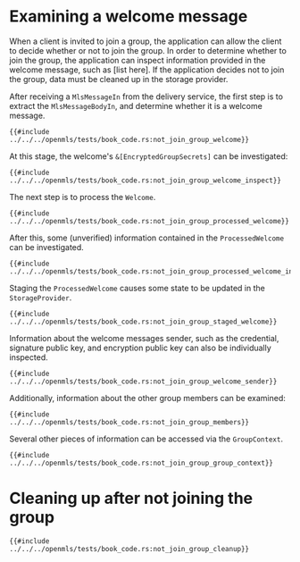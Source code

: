 # Examining a welcome message

When a client is invited to join a group, the application can allow the client to decide whether or not to join the group. In order to determine whether to join the group, the application can inspect information provided in the welcome message, such as [list here]. If the application decides not to join the group, data must be cleaned up in the storage provider.

After receiving a `MlsMessageIn` from the delivery service, the first step is to extract the `MlsMessageBodyIn`, and determine whether it is a welcome message.
```rust,no_run,noplayground
{{#include ../../../openmls/tests/book_code.rs:not_join_group_welcome}}
```

At this stage, the welcome's `&[EncryptedGroupSecrets]` can be investigated:
```rust,no_run,noplayground
{{#include ../../../openmls/tests/book_code.rs:not_join_group_welcome_inspect}}
```

The next step is to process the `Welcome`.
```rust,no_run,noplayground
{{#include ../../../openmls/tests/book_code.rs:not_join_group_processed_welcome}}
```

After this, some (unverified) information contained in the `ProcessedWelcome` can be investigated.
```rust,no_run,noplayground
{{#include ../../../openmls/tests/book_code.rs:not_join_group_processed_welcome_inspect}}
```

Staging the `ProcessedWelcome` causes some state to be updated in the `StorageProvider`. 
```rust,no_run,noplayground
{{#include ../../../openmls/tests/book_code.rs:not_join_group_staged_welcome}}
```

Information about the welcome messages sender, such as the credential, signature public key, and encryption public key can also be individually inspected.
```rust,no_run,noplayground
{{#include ../../../openmls/tests/book_code.rs:not_join_group_welcome_sender}}
```
Additionally, information about the other group members can be examined:
```rust,no_run,noplayground
{{#include ../../../openmls/tests/book_code.rs:not_join_group_members}}
```

Several other pieces of information can be accessed via the `GroupContext`.
```rust,no_run,noplayground
{{#include ../../../openmls/tests/book_code.rs:not_join_group_group_context}}
```

# Cleaning up after not joining the group

```rust,no_run,noplayground
{{#include ../../../openmls/tests/book_code.rs:not_join_group_cleanup}}
```
